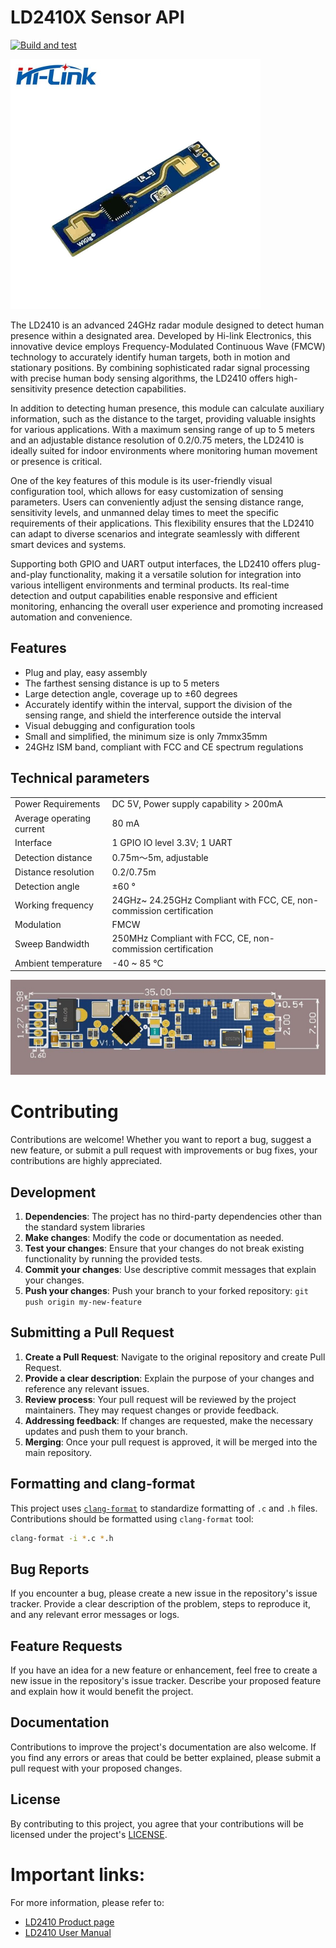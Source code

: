 # LD2410X Sensor API

[![Build and test](https://github.com/seiiinoth/ld2410x-api/actions/workflows/build_test.yml/badge.svg)](https://github.com/seiiinoth/ld2410x-api/actions/workflows/build_test.yml)

<a href="https://www.hlktech.net/index.php?id=1094">
  <img src="./assets/ld2410.jpg" width="400"/>
</a>

The LD2410 is an advanced 24GHz radar module designed to detect human presence within a designated area. Developed by Hi-link Electronics, this innovative device employs Frequency-Modulated Continuous Wave (FMCW) technology to accurately identify human targets, both in motion and stationary positions. By combining sophisticated radar signal processing with precise human body sensing algorithms, the LD2410 offers high-sensitivity presence detection capabilities.

In addition to detecting human presence, this module can calculate auxiliary information, such as the distance to the target, providing valuable insights for various applications. With a maximum sensing range of up to 5 meters and an adjustable distance resolution of 0.2/0.75 meters, the LD2410 is ideally suited for indoor environments where monitoring human movement or presence is critical.

One of the key features of this module is its user-friendly visual configuration tool, which allows for easy customization of sensing parameters. Users can conveniently adjust the sensing distance range, sensitivity levels, and unmanned delay times to meet the specific requirements of their applications. This flexibility ensures that the LD2410 can adapt to diverse scenarios and integrate seamlessly with different smart devices and systems.

Supporting both GPIO and UART output interfaces, the LD2410 offers plug-and-play functionality, making it a versatile solution for integration into various intelligent environments and terminal products. Its real-time detection and output capabilities enable responsive and efficient monitoring, enhancing the overall user experience and promoting increased automation and convenience.

## Features

- Plug and play, easy assembly
- The farthest sensing distance is up to 5 meters
- Large detection angle, coverage up to ±60 degrees
- Accurately identify within the interval, support the division of the sensing range, and shield the interference outside the interval
- Visual debugging and configuration tools
- Small and simplified, the minimum size is only 7mmx35mm
- 24GHz ISM band, compliant with FCC and CE spectrum regulations

## Technical parameters

|                           |                                                                      |
| ------------------------- | -------------------------------------------------------------------- |
| Power Requirements        | DC 5V, Power supply capability > 200mA                               |
| Average operating current | 80 mA                                                                |
| Interface                 | 1 GPIO IO level 3.3V; 1 UART                                         |
| Detection distance        | 0.75m～5m, adjustable                                                |
| Distance resolution       | 0.2/0.75m                                                            |
| Detection angle           | ±60 °                                                                |
| Working frequency         | 24GHz~ 24.25GHz Compliant with FCC, CE, non-commission certification |
| Modulation                | FMCW                                                                 |
| Sweep Bandwidth           | 250MHz Compliant with FCC, CE, non-commission certification          |
| Ambient temperature       | -40 ~ 85 ℃                                                           |

![image of LD2410(B) sensor dimensions](assets/ld2410-dimensions.jpg "LD2410(B) dimensions")

# Contributing

Contributions are welcome! Whether you want to report a bug, suggest a new feature, or submit a pull request with improvements or bug fixes, your contributions are highly appreciated.

## Development

1. **Dependencies**: The project has no third-party dependencies other than the standard system libraries
2. **Make changes**: Modify the code or documentation as needed.
3. **Test your changes**: Ensure that your changes do not break existing functionality by running the provided tests.
4. **Commit your changes**: Use descriptive commit messages that explain your changes.
5. **Push your changes**: Push your branch to your forked repository: `git push origin my-new-feature`

## Submitting a Pull Request

1. **Create a Pull Request**: Navigate to the original repository and create Pull Request.
2. **Provide a clear description**: Explain the purpose of your changes and reference any relevant issues.
3. **Review process**: Your pull request will be reviewed by the project maintainers. They may request changes or provide feedback.
4. **Addressing feedback**: If changes are requested, make the necessary updates and push them to your branch.
5. **Merging**: Once your pull request is approved, it will be merged into the main repository.

## Formatting and clang-format

This project uses [`clang-format`](https://releases.llvm.org/download.html) to standardize formatting of `.c` and `.h` files. Contributions should be formatted using `clang-format` tool:

```bash
clang-format -i *.c *.h
```

## Bug Reports

If you encounter a bug, please create a new issue in the repository's issue tracker. Provide a clear description of the problem, steps to reproduce it, and any relevant error messages or logs.

## Feature Requests

If you have an idea for a new feature or enhancement, feel free to create a new issue in the repository's issue tracker. Describe your proposed feature and explain how it would benefit the project.

## Documentation

Contributions to improve the project's documentation are also welcome. If you find any errors or areas that could be better explained, please submit a pull request with your proposed changes.

## License

By contributing to this project, you agree that your contributions will be licensed under the project's [LICENSE](LICENSE.md).

# Important links:
For more information, please refer to:

- [LD2410 Product page](https://www.hlktech.net/index.php?id=1094)
- [LD2410 User Manual](https://drive.google.com/file/d/1ZBhv4EmuiB2wA-VdW0Cx2oJJLwI_CmVn/view)
